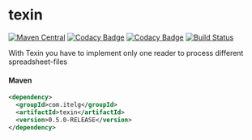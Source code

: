 texin
=====

[![Maven Central](https://img.shields.io/maven-metadata/v/http/central.maven.org/maven2/com/itelg/texin/maven-metadata.xml.svg)](https://search.maven.org/#search%7Cgav%7C1%7Cg%3A%22com.itelg%22%20AND%20a%3A%22texin%22)
[![Codacy Badge](https://api.codacy.com/project/badge/grade/93051c8f98cf42139c36eded2c772ad0)](https://www.codacy.com/app/eggers-julian/texin)
[![Codacy Badge](https://api.codacy.com/project/badge/Coverage/93051c8f98cf42139c36eded2c772ad0)](https://www.codacy.com/app/eggers-julian/texin)
[![Build Status](https://travis-ci.org/julian-eggers/texin.svg?branch=master)](https://travis-ci.org/julian-eggers/texin)

With Texin you have to implement only one reader to process different spreadsheet-files

#### Maven
```xml
<dependency>
  <groupId>com.itelg</groupId>
  <artifactId>texin</artifactId>
  <version>0.5.0-RELEASE</version>
</dependency>
